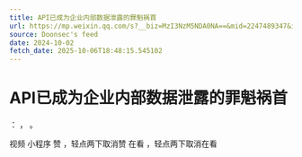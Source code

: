 ```yaml
---
title: API已成为企业内部数据泄露的罪魁祸首
url: https://mp.weixin.qq.com/s?__biz=MzI3NzM5NDA0NA==&mid=2247489347&idx=1&sn=9369169ffc0d42d42ca73f6d24f560f2
source: Doonsec's feed
date: 2024-10-02
fetch_date: 2025-10-06T18:48:15.545102
---
```


# API已成为企业内部数据泄露的罪魁祸首

：
，
。

视频
小程序
赞
，轻点两下取消赞
在看
，轻点两下取消在看
